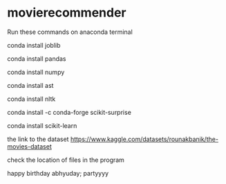 # movierecommender
Run these commands on anaconda terminal


conda install joblib

conda install pandas 

conda install numpy 

conda install ast 

conda install nltk

conda install -c conda-forge scikit-surprise 

conda install scikit-learn

the link to the dataset https://www.kaggle.com/datasets/rounakbanik/the-movies-dataset

check the location of files in the program

happy birthday abhyuday;
partyyyy



